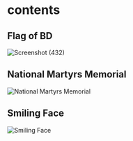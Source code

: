 # contents

## Flag of BD
![Screenshot (432)](https://user-images.githubusercontent.com/71658024/112736575-e9bb9200-8f7d-11eb-91ff-56284aee4abe.png)

## National Martyrs Memorial
![National Martyrs Memorial](https://user-images.githubusercontent.com/71658024/112736542-b37e1280-8f7d-11eb-802f-77effce60dcc.png)

## Smiling Face
![Smiling Face](https://user-images.githubusercontent.com/71658024/112736536-ad883180-8f7d-11eb-95f7-033b7de419e7.png)

